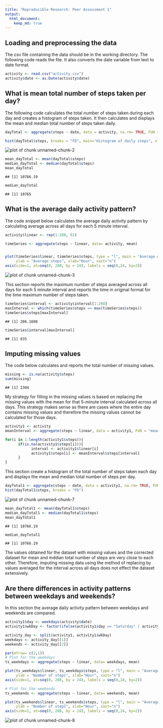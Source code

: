 ```yaml
---
title: "Reproducible Research: Peer Assessment 1"
output: 
  html_document:
    keep_md: true
---
```



## Loading and preprocessing the data

The csv file containing the data should be in the working directory. The following 
code reads the file. It also converts the date variable from text to date format. 


```r
activity <- read.csv("activity.csv")
activity$date <- as.Date(activity$date)
```


## What is mean total number of steps taken per day?

The following code calculates the total number of steps taken during each day and creates
a histogram of steps taken. It then calculates and displays the mean and median total
number of steps taken daily.


```r
dayTotal <- aggregate(steps ~ date, data = activity, na.rm= TRUE, FUN = "sum")

hist(dayTotal$steps, breaks = "FD", main="Histogram of daily steps", xlab = "Number of steps")
```

![plot of chunk unnamed-chunk-2](figure/unnamed-chunk-2-1.png) 

```r
mean_dayTotal <- mean(dayTotal$steps)
median_dayTotal <- median(dayTotal$steps)  
mean_dayTotal
```

```
## [1] 10766.19
```

```r
median_dayTotal
```

```
## [1] 10765
```


## What is the average daily activity pattern?

The code snippet below calculates the average daily activity pattern by calculating 
average across all days for each 5 minute interval.


```r
activity$linear <- rep(1:288, 61)

timeSeries <- aggregate(steps ~ linear, data= activity, mean)


plot(timeSeries$linear, timeSeries$steps, type = "l", main = "Average daily activity pattern",
     ylab = "Average steps", xlab="Hour", xaxt="n")
axis(side=1, at=seq(0, 288, by = 24), labels = seq(0,24, by=2))
```

![plot of chunk unnamed-chunk-3](figure/unnamed-chunk-3-1.png) 

This section reports the maximum number of steps averaged across all days for each 5 minute interval
and reports the time in original format for the time maximum number of steps taken.


```r
timeSeries$interval <- activity$interval[1:288]
maxInterval <- which(timeSeries$steps == max(timeSeries$steps))
timeSeries$steps[maxInterval]
```

```
## [1] 206.1698
```

```r
timeSeries$interval[maxInterval]
```

```
## [1] 835
```


## Imputing missing values

The code below calculates and reports the total number of missing values.


```r
missing <- is.na(activity$steps)
sum(missing)
```

```
## [1] 2304
```

My strategy for filling in the missing values is based on replacing the missing values with the mean for that 5-minute interval calculated across all days. This strategy makes sense as there are cases where the entire day contains missing values and therefore the missing values cannot be calculated for those days.


```r
activity1 <- activity
meanInterval <- aggregate(steps ~ linear, data = activity1, FUN = "mean", na.rm = TRUE)

for(i in 1:length(activity1$steps)){
      if(is.na(activity1$steps[i])){
            interval <- activity1$linear[i]
            activity1$steps[i] <- meanInterval$steps[interval]
      }
}
```

This section create a histogram of the total number of steps taken each day and displays the mean and median total number of steps per day.



```r
dayTotal1 <- aggregate(steps ~ date, data = activity1, na.rm= TRUE, FUN = "sum")
hist(dayTotal1$steps, breaks = "FD")
```

![plot of chunk unnamed-chunk-7](figure/unnamed-chunk-7-1.png) 

```r
mean_dayTotal1 <- mean(dayTotal1$steps)
median_dayTotal1 <- median(dayTotal1$steps)
mean_dayTotal1
```

```
## [1] 10766.19
```

```r
median_dayTotal1
```

```
## [1] 10766.19
```

The values obtained for the dataset with missing values and the corrected dataset
for mean and mddian total number of steps are very close to each other. Therefore,
imputing missing data using the method of replacing by values averaged for the interval
across all days does not effect the dataset extensively. 

## Are there differences in activity patterns between weekdays and weekends?

In this section the average daily activity pattern between weekdays and weekends are
compared. 


```r
activity1$day <- weekdays(activity$date)
activity1$wkDay <- factor(ifelse(activity1$day == "Saturday" | activity1$day == "Sunday", "weekend", "weekday"))

activity_day <- split(activity1, activity1$wkDay)
weekdays <- activity_day[[1]]
weekends <- activity_day[[2]]

par(mfrow= c(2,1))
# Plot for the weekdays
ts_weekdays <- aggregate(steps ~ linear, data= weekdays, mean)

plot(ts_weekdays$linear, ts_weekdays$steps, type = "l", main = "Average daily actvity pattern (weekdays)",
     ylab = "Number of steps", xlab="Hour", xaxt="n")
axis(side=1, at=seq(0, 288, by = 24), labels = seq(0,24, by=2))

# Plot for the weekends
ts_weekends <- aggregate(steps ~ linear, data= weekends, mean)

plot(ts_weekends$linear, ts_weekends$steps, type = "l", main = "Average daily actvity pattern (weekends)",
     ylab = "Number of steps", xlab="Hour", xaxt="n")
axis(side=1, at=seq(0, 288, by = 24), labels = seq(0,24, by=2))
```

![plot of chunk unnamed-chunk-8](figure/unnamed-chunk-8-1.png) 

